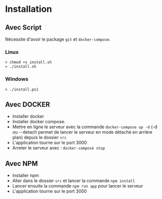 # Installation

## Avec Script
Nécessite d'avoir le package `git` et `docker-compose`.
### Linux 
```
> chmod +x install.sh
> ./install.sh
```
### Windows
```
> ./install.ps1
```


## Avec DOCKER

- Installer docker
- Installer docker compose.
- Mettre en ligne le serveur avec la commande `docker-compose up -d` (-d ou --detach permet de lancer le serveur en mode détaché en arrière plan) depuis le dossier `src`
- L'application tourne sur le port 3000
- Arreter le serveur avec : `docker-compose stop`

## Avec NPM

- Installer npm
- Aller dans le dossier `src` et lancer la commande `npm install`
- Lancer ensuite la commande `npm run app` pour lancer le serveur
- L'application tourne sur le port 3000
